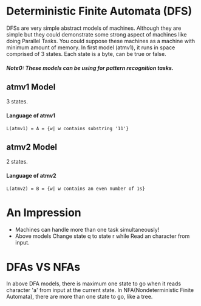 # Deterministic Finite Automata (DFS)
DFSs are very simple abstract models of machines. Although they are simple but they could demonstrate some strong aspect of machines like doing Parallel Tasks.
You could suppose these machines as a machine with minimum amount of memory. In first model (atmv1), it runs in space comprised of 3 states. Each state is a byte,
can be true or false.
##### Note0: These models can be using for pattern recognition tasks.
## atmv1 Model
3 states.
#### Language of atmv1
`L(atmv1) = A = {w| w contains substring '11'}` 

## atmv2 Model
2 states.
#### Language of atmv2
`L(atmv2) = B = {w| w contains an even number of 1s}`


# An Impression
- Machines can handle more than one task simultaneously!
- Above models Change state q to state r while Read an character from input.


# DFAs VS NFAs
In above DFA models, there is maximum one state to go when it reads character 'a' from input at the current state.
In NFA(Nondeterministic Finite Automata), there are more than one state to go, like a tree.
